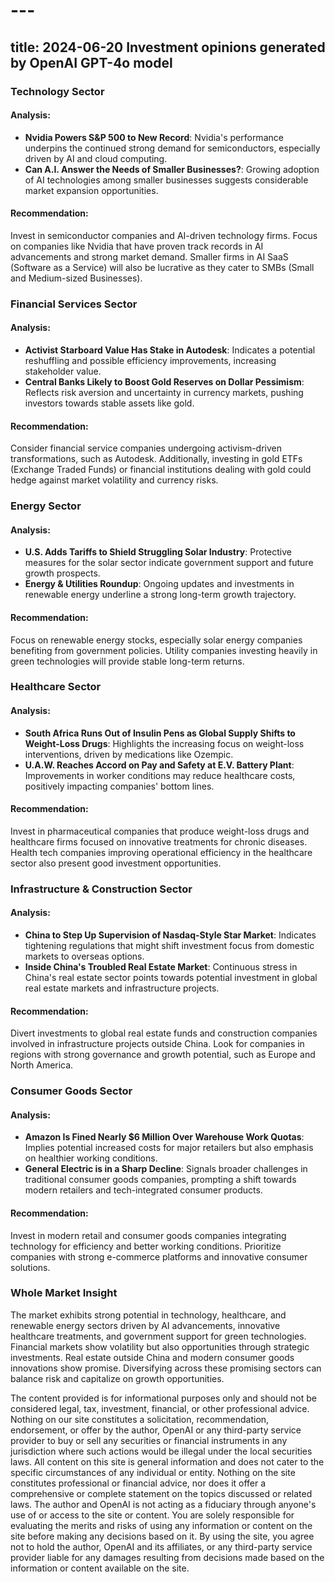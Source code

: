 # --- 
 title: 2024-06-20 Investment opinions generated by OpenAI GPT-4o model 
 --- 
 
### Technology Sector

#### Analysis:
- **Nvidia Powers S&P 500 to New Record**: Nvidia's performance underpins the continued strong demand for semiconductors, especially driven by AI and cloud computing.
- **Can A.I. Answer the Needs of Smaller Businesses?**: Growing adoption of AI technologies among smaller businesses suggests considerable market expansion opportunities.

#### Recommendation:
Invest in semiconductor companies and AI-driven technology firms. Focus on companies like Nvidia that have proven track records in AI advancements and strong market demand. Smaller firms in AI SaaS (Software as a Service) will also be lucrative as they cater to SMBs (Small and Medium-sized Businesses).

### Financial Services Sector

#### Analysis:
- **Activist Starboard Value Has Stake in Autodesk**: Indicates a potential reshuffling and possible efficiency improvements, increasing stakeholder value.
- **Central Banks Likely to Boost Gold Reserves on Dollar Pessimism**: Reflects risk aversion and uncertainty in currency markets, pushing investors towards stable assets like gold.

#### Recommendation:
Consider financial service companies undergoing activism-driven transformations, such as Autodesk. Additionally, investing in gold ETFs (Exchange Traded Funds) or financial institutions dealing with gold could hedge against market volatility and currency risks.

### Energy Sector

#### Analysis:
- **U.S. Adds Tariffs to Shield Struggling Solar Industry**: Protective measures for the solar sector indicate government support and future growth prospects.
- **Energy & Utilities Roundup**: Ongoing updates and investments in renewable energy underline a strong long-term growth trajectory.

#### Recommendation:
Focus on renewable energy stocks, especially solar energy companies benefiting from government policies. Utility companies investing heavily in green technologies will provide stable long-term returns.

### Healthcare Sector

#### Analysis:
- **South Africa Runs Out of Insulin Pens as Global Supply Shifts to Weight-Loss Drugs**: Highlights the increasing focus on weight-loss interventions, driven by medications like Ozempic.
- **U.A.W. Reaches Accord on Pay and Safety at E.V. Battery Plant**: Improvements in worker conditions may reduce healthcare costs, positively impacting companies' bottom lines.

#### Recommendation:
Invest in pharmaceutical companies that produce weight-loss drugs and healthcare firms focused on innovative treatments for chronic diseases. Health tech companies improving operational efficiency in the healthcare sector also present good investment opportunities.

### Infrastructure & Construction Sector

#### Analysis:
- **China to Step Up Supervision of Nasdaq-Style Star Market**: Indicates tightening regulations that might shift investment focus from domestic markets to overseas options.
- **Inside China's Troubled Real Estate Market**: Continuous stress in China's real estate sector points towards potential investment in global real estate markets and infrastructure projects.

#### Recommendation:
Divert investments to global real estate funds and construction companies involved in infrastructure projects outside China. Look for companies in regions with strong governance and growth potential, such as Europe and North America.

### Consumer Goods Sector

#### Analysis:
- **Amazon Is Fined Nearly $6 Million Over Warehouse Work Quotas**: Implies potential increased costs for major retailers but also emphasis on healthier working conditions.
- **General Electric is in a Sharp Decline**: Signals broader challenges in traditional consumer goods companies, prompting a shift towards modern retailers and tech-integrated consumer products.

#### Recommendation:
Invest in modern retail and consumer goods companies integrating technology for efficiency and better working conditions. Prioritize companies with strong e-commerce platforms and innovative consumer solutions.

### Whole Market Insight

The market exhibits strong potential in technology, healthcare, and renewable energy sectors driven by AI advancements, innovative healthcare treatments, and government support for green technologies. Financial markets show volatility but also opportunities through strategic investments. Real estate outside China and modern consumer goods innovations show promise. Diversifying across these promising sectors can balance risk and capitalize on growth opportunities.

 The content provided is for informational purposes only and should not be considered legal, tax, investment, financial, or other professional advice. Nothing on our site constitutes a solicitation, recommendation, endorsement, or offer by the author, OpenAI or any third-party service provider to buy or sell any securities or financial instruments in any jurisdiction where such actions would be illegal under the local securities laws. 
 All content on this site is general information and does not cater to the specific circumstances of any individual or entity. Nothing on the site constitutes professional or financial advice, nor does it offer a comprehensive or complete statement on the topics discussed or related laws. The author and OpenAI is not acting as a fiduciary through anyone's use of or access to the site or content. You are solely responsible for evaluating the merits and risks of using any information or content on the site before making any decisions based on it. By using the site, you agree not to hold the author, OpenAI and its affiliates, or any third-party service provider liable for any damages resulting from decisions made based on the information or content available on the site.